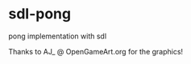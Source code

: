 # sdl-pong
pong implementation with sdl 









Thanks to AJ_ @  OpenGameArt.org for the graphics! 
